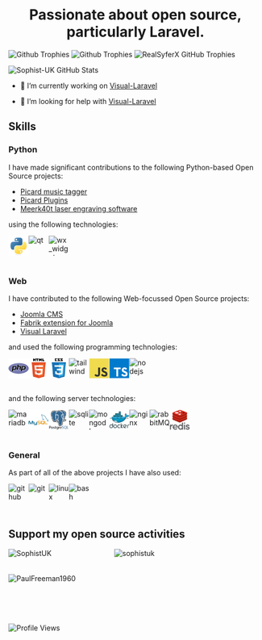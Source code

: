 <h1 align="center">Passionate about open source, particularly Laravel.</h1>

![Github Trophies](https://github-profile-trophy.vercel.app/api?username=sophist-uk&title=-Followers&rank=-B,-C)
<img alt="Github Trophies" src="https://github-profile-trophy.vercel.app/?username=sophist-uk&show_icons=true&count_private=true" />
<img src="https://github-profile-trophy.vercel.app/?username=RealSyferX&theme=dracula&margin-w=15&amargin-h=15&column=7" alt="RealSyferX GitHub Trophies"/>

<p><picture>
  <source media="(prefers-color-scheme: light)" srcset="https://github-readme-stats.vercel.app/api?username=Sophist-UK&show_icons=true&show=reviews,discussions_started,discussions_answered">
  <source media="(prefers-color-scheme: dark), (prefers-color-scheme: no-preference)" srcset="https://github-readme-stats.vercel.app/api?username=Sophist-UK&show_icons=true&show=reviews,discussions_started,discussions_answered&theme=github_dark">
  <img alt="Sophist-UK GitHub Stats" src="https://github-readme-stats.vercel.app/api?username=Sophist-UK&show_icons=true&show=reviews,discussions_started,discussions_answered">
</picture></p>
<!--<p><picture>
  <source media="(prefers-color-scheme: light)" srcset="https://github-readme-stats.vercel.app/api/top-langs/?username=Sophist-UK&layout=compact&card_width=445">
  <source media="(prefers-color-scheme: dark), (prefers-color-scheme: no-preference)" srcset="https://github-readme-stats.vercel.app/api/top-langs/?username=Sophist-UK&layout=compact&card_width=445&theme=github_dark">
  <img alt="Top Langs" src="https://github-readme-stats.vercel.app/api/top-langs/?username=Sophist-UK&layout=compact&card_width=445">
</picture></p> -->

* 🔭 I’m currently working on [Visual-Laravel](http://github.com/tranzakt/visual-laravel)

* 🤝 I’m looking for help with [Visual-Laravel](http://github.com/tranzakt/visual-laravel)

## Skills
### Python

I have made significant contributions to the following Python-based Open Source projects:

* [Picard music tagger](https://picard.musicbrainz.org)
* [Picard Plugins]()
* [Meerk40t laser engraving software](https://github.com/meerk40t/meerk40t/)

using the following technologies:

<img title="Python" alt="python" align="left" width="40" height="40" src="https://raw.githubusercontent.com/devicons/devicon/master/icons/python/python-original.svg"/>
<img title="Qt" alt="qt" align="left" width="40" height="40" src="https://upload.wikimedia.org/wikipedia/commons/0/0b/Qt_logo_2016.svg"/>
<img title="wxWidgets" alt="wx_widgets" align="left" width="40" height="40" src="https://upload.wikimedia.org/wikipedia/commons/b/bb/WxWidgets.svg"/> </a> </p>
<br style="clear:both"/><br/>

### Web
I have contributed to the following Web-focussed Open Source projects:

* [Joomla CMS]()
* [Fabrik extension for Joomla]()
* [Visual Laravel](https://github.com/Tranzakt/Visual-Laravel/)

and used the following programming technologies:

<img title="PHP" alt="php" align="left" width="40" height="40" src="https://raw.githubusercontent.com/devicons/devicon/master/icons/php/php-original.svg"/>
<img title="HTML" alt="html" align="left" width="40" height="40" src="https://raw.githubusercontent.com/devicons/devicon/master/icons/html5/html5-original-wordmark.svg"/>
<img title="CSS" alt="css" align="left" width="40" height="40" src="https://raw.githubusercontent.com/devicons/devicon/master/icons/css3/css3-original-wordmark.svg"/>
<img title="TailwindCSS" alt="tailwind" align="left" width="40" height="40" src="https://www.vectorlogo.zone/logos/tailwindcss/tailwindcss-icon.svg"/>
<img title="Javascript" alt="javascript" align="left" width="40" height="40" src="https://raw.githubusercontent.com/devicons/devicon/master/icons/javascript/javascript-original.svg"/>
<img title="Typescript" alt="typescript" align="left" width="40" height="40" src="https://raw.githubusercontent.com/devicons/devicon/master/icons/typescript/typescript-original.svg"/>
<img title="Nodejs" alt="nodejs" align="left" width="40px" height="40" src="https://raw.githubusercontent.com/rahulbanerjee26/githubAboutMeGenerator/main/icons/nodejs.svg"/>
<br style="clear:both"/><br/>

and the following server technologies:

<img title="MariaDB" alt="mariadb" align="left" width="40" height="40" src="https://www.vectorlogo.zone/logos/mariadb/mariadb-icon.svg"/>
<img title="MySQL" alt="mysql" align="left" width="40" height="40" src="https://raw.githubusercontent.com/devicons/devicon/master/icons/mysql/mysql-original-wordmark.svg"/>
<img title="Postgresql" alt="postgresql" align="left" width="40" height="40" src="https://raw.githubusercontent.com/devicons/devicon/master/icons/postgresql/postgresql-original-wordmark.svg"/>
<img title="SQLite" alt="sqlite" align="left" width="40" height="40" src="https://www.vectorlogo.zone/logos/sqlite/sqlite-icon.svg"/>
<img title="MongoDB" alt="mongodb" align="left" width="40px" height="40" src="https://raw.githubusercontent.com/rahulbanerjee26/githubAboutMeGenerator/main/icons/mongodb.svg"/>
<img title="Docker" alt="docker" align="left" width="40" height="40" src="https://raw.githubusercontent.com/devicons/devicon/master/icons/docker/docker-original-wordmark.svg"/>
<img title="Nginx" alt="nginx" align="left" width="40px" height="40" src="https://raw.githubusercontent.com/rahulbanerjee26/githubAboutMeGenerator/main/icons/nginx.svg"/>
<img title="rabbitMQ" alt="rabbitMQ" align="left" width="40" height="40" src="https://www.vectorlogo.zone/logos/rabbitmq/rabbitmq-icon.svg"/>
<img title="Redis" alt="redis" align="left" width="40" height="40" src="https://raw.githubusercontent.com/devicons/devicon/master/icons/redis/redis-original-wordmark.svg"/>
<br style="clear:both"/><br/>

### General

As part of all of the above projects I have also used:  

<img title="GitHub" alt="github" align="left" width="40px" height="40" src="https://raw.githubusercontent.com/rahulbanerjee26/githubAboutMeGenerator/main/icons/github.svg"/>
<img title="Git" alt="git" align="left" width="40px" height="40" src="https://raw.githubusercontent.com/rahulbanerjee26/githubAboutMeGenerator/main/icons/git.svg"/>
<img title="Linux" alt="linux" align="left" width="40px" height="40" src="https://raw.githubusercontent.com/rahulbanerjee26/githubAboutMeGenerator/main/icons/linux.svg"/>
<img title="Bash" alt="bash" align="left" width="40" height="40" src="https://www.vectorlogo.zone/logos/gnu_bash/gnu_bash-icon.svg"/>
<br style="clear:both"/><br/>

## Support my open source activities

<a href="https://www.buymeacoffee.com/SophistUK"><img align="left" src="https://cdn.buymeacoffee.com/buttons/v2/default-yellow.png" height="50" width="210" alt="SophistUK" /></a>
<a href="https://ko-fi.com/sophistuk"> <img align="left" src="https://cdn.ko-fi.com/cdn/kofi3.png?v=3" height="50" width="210" alt="sophistuk" /></a>
<a href="https://paypal.me/PaulFreeman1960"> <img align="left" src="https://ionicabizau.github.io/badges/paypal.svg" height="50" width="210" alt="PaulFreeman1960" /></a>
<br style="clear:both"/><br/><br/>

![Profile Views](https://komarev.com/ghpvc/?username=sophist-uk&label=Profile%20views&color=0e75b6&style=flat)
